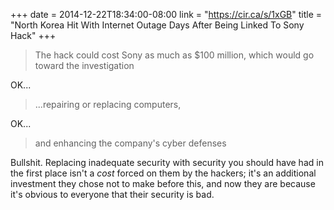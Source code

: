 +++
date = 2014-12-22T18:34:00-08:00
link = "https://cir.ca/s/1xGB"
title = "North Korea Hit With Internet Outage Days After Being Linked To Sony Hack"
+++

>The hack could cost Sony as much as $100 million, which would go toward the investigation

OK...

>...repairing or replacing computers,

OK...

>and enhancing the company&#x27;s cyber defenses

Bullshit. Replacing inadequate security with security you should have had in the first place isn't a *cost* forced on them by the hackers; it's an additional investment they chose not to make before this, and now they are because it's obvious to everyone that their security is bad.
